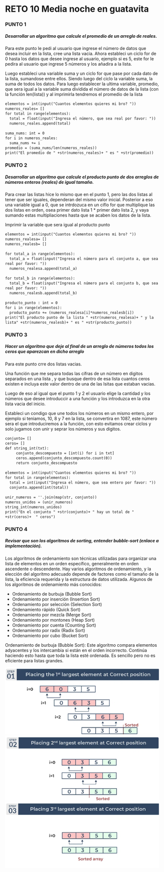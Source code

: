 # RETO 10 Media noche en guatavita 

### PUNTO 1

##### Desarrollar un algoritmo que calcule el promedio de un arreglo de reales.

Para este punto le pedi al usuario que ingrese el número de datos que desea incluir en la lista, cree una lista vacia. Ahora estableci un ciclo for de 0 hasta los datos que desee ingrese al usuario, ejemplo si es 5, este for le pedira al usuario que ingrese 5 números y los añadira a la lista.

Luego estableci una variable suma y un ciclo for que pase por cada dato de la lista, sumandose entre ellos. Siendo luego del ciclo la variable suma, la suma de todos los datos. Para luego establecer la ultima variable, promedio, que sera igual a la variable suma dividida el número de datos de la lista (con la función len(lista)) y al imprimirla tendremos el promedio de la lista

```
elementos = int(input("Cuantos elementos quieres mi bro? "))
numeros_reales= []
for total in range(elementos):
  total = float(input("Ingresa el número, que sea real por favor: "))
  numeros_reales.append(total)

suma_nums: int = 0
for i in numeros_reales:
  suma_nums += i
promedio = (suma_nums/len(numeros_reales))
print("El promedio de " +str(numeros_reales)+ " es " +str(promedio))
```

### PUNTO 2

##### Desarrollar un algoritmo que calcule el producto punto de dos arreglos de números enteros (reales) de igual tamaño.

Para crear las listas hice lo mismo que en el punto 1, pero las dos listas al tener que ser iguales, dependeran del mismo valor inicial. Posterior a eso una variable igual a 0, que se intrdozuca en un ciflo for que multiplique las dos listas en orden, osea primer dato lista 1 * primer dato lista 2, y vaya sumando estas multipliaciones hasta que se acaben los datos de la lista.

Imprimir  la variable que sera igual al producto punto

```
elementos = int(input("Cuantos elementos quieres mi bro? "))
numeros_realesa= []
numeros_realesb= []

for total_a in range(elementos):
  total_a = float(input("Ingresa el número para el conjunto a, que sea real por favor: "))
  numeros_realesa.append(total_a)

for total_b in range(elementos):
  total_b = float(input("Ingresa el número para el conjunto b, que sea real por favor: "))
  numeros_realesb.append(total_b)

producto_punto : int = 0
for i in range(elementos):
  producto_punto += (numeros_realesa[i]*numeros_realesb[i])
print("El producto punto de la lista " +str(numeros_realesa)+ " y la lista" +str(numeros_realesb)+ " es " +str(producto_punto))
```

###  PUNTO 3

##### Hacer un algoritmo que deje al final de un arreglo de números todos los ceros que aparezcan en dicho arreglo

Para este punto crre dos listas vacias.

Una función que me separa todas las cifras de un número en digitos separados en una lista , y que busque dentro de esa lista cuantos ceros existen e incluya este valor dentro de una de las lsitas que estaban vacias.

Luego de eso al igual que el punto 1 y 2 el usuario elige la cantidad y los números que desee introduccir a una función y los introduzca en la otra lista vacia del inicio.

Estableci un condigo que une todos los números en un mismo entero, por ejemplo si teniamos, 10, 8 y 7 en la lista, se convertira en 1087, este número sera el que introduciremos a la función, con esto evitamos crear ciclos y solo jugamos con unir y seprar los números y sus digitos.

```
conjunto= []
ceros= []
def string_int(txt):
     conjunto_descompuesto = [int(i) for i in txt]
     ceros.append(conjunto_descompuesto.count(0))
     return conjunto_descompuesto

elementos = int(input("Cuantos elementos quieres mi bro? "))
for total in range(elementos):
  total = int(input("Ingresa el número, que sea entero por favor: "))
  conjunto.append(int(total))

unir_numeros = ''.join(map(str, conjunto))
numeros_unidos = (unir_numeros)
string_int(numeros_unidos)
print("En el conjunto " +str(conjunto)+ " hay un total de " +str(ceros)+  " ceros")
```

### PUNTO 4

##### Revisar que son los algoritmos de sorting, entender bubble-sort (enlace a implementación).

Los algoritmos de ordenamiento son técnicas utilizadas para organizar una lista de elementos en un orden específico, generalmente en orden ascendente o descendente. Hay varios algoritmos de ordenamiento, y la elección del algoritmo adecuado depende de factores como el tamaño de la lista, la eficiencia requerida y la estructura de datos utilizada. Algunos de los algoritmos de ordenamiento más conocidos:

* Ordenamiento de burbuja (Bubble Sort)
* Ordenamiento por inserción (Insertion Sort)
* Ordenamiento por selección (Selection Sort)
* Ordenamiento rápido (Quick Sort)
* Ordenamiento por mezcla (Merge Sort)
* Ordenamiento por montones (Heap Sort)
* Ordenamiento por cuenta (Counting Sort)
* Ordenamiento por radix (Radix Sort)
* Ordenamiento por cubo (Bucket Sort)

Ordenamiento de burbuja (Bubble Sort): Este algoritmo compara elementos adyacentes y los intercambia si están en el orden incorrecto. Continúa haciendo esto hasta que toda la lista esté ordenada. Es sencillo pero no es eficiente para listas grandes.

<img src="yo.png" width="550">
<img src="yo1.png" width="550">
<img src="yo2.png" width="550">
